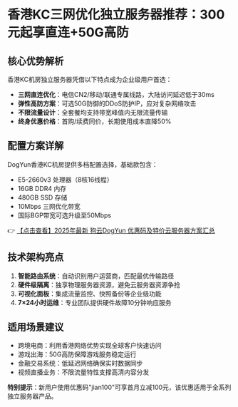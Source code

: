 # 香港KC三网优化独立服务器推荐：300元起享直连+50G高防

## 核心优势解析
香港KC机房独立服务器凭借以下特点成为企业级用户首选：
- **三网直连优化**：电信CN2/移动/联通专属线路，大陆访问延迟低于30ms
- **弹性高防方案**：可选50G防御的DDoS防护IP，应对复杂网络攻击
- **不限流量设计**：全套餐均支持带宽峰值内无限流量传输
- **终身优惠价格**：首购/续费同价，长期使用成本直降50%

## 配置方案详解
DogYun香港KC机房提供多档配置选择，基础款包含：
- E5-2660v3 处理器（8核16线程）
- 16GB DDR4 内存
- 480GB SSD 存储
- 10Mbps 三网优化带宽
- 国际BGP带宽可选升级至50Mbps

👉 [【点击查看】2025年最新 狗云DogYun 优惠码及特价云服务器方案汇总](https://bit.ly/DogYun)

## 技术架构亮点
1. **智能路由系统**：自动识别用户运营商，匹配最优传输路径
2. **硬件级隔离**：独享物理服务器资源，避免云服务器资源争抢
3. **可视化面板**：集成流量监控、快照备份等企业级功能
4. **7×24小时运维**：专业团队提供硬件故障10分钟响应服务

## 适用场景建议
- 跨境电商：利用香港网络优势实现全球客户快速访问
- 游戏出海：50G高防保障游戏服务稳定运行
- 金融交易系统：低延迟网络确保实时数据同步
- 视频直播业务：不限流量特性支撑高清内容分发

**特别提示**：新用户使用优惠码"jian100"可享首月立减100元，该优惠适用于全系列独立服务器产品。